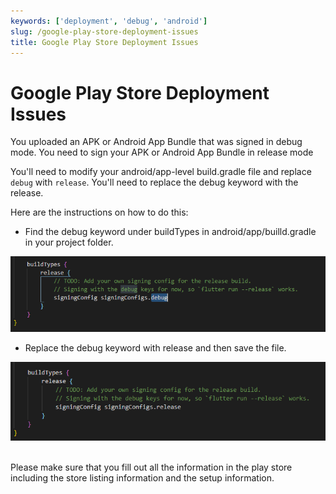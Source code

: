 ```yaml
---
keywords: ['deployment', 'debug', 'android']
slug: /google-play-store-deployment-issues
title: Google Play Store Deployment Issues
---
```

# Google Play Store Deployment Issues

You uploaded an APK or Android App Bundle that was signed in debug mode. You need to sign your APK or Android App Bundle in release mode

You'll need to modify your android/app-level build.gradle file and replace `debug` with `release`. You'll need to replace the debug keyword with the release.

Here are the instructions on how to do this:

- Find the debug keyword under buildTypes in android/app/builld.gradle in your project folder.

![](../../assets/20250430121513060363.png)

- Replace the debug keyword with release and then save the file.

![](../../assets/20250430121513225263.png)
​


Please make sure that you fill out all the information in the play store including the store listing information and the setup information.


​